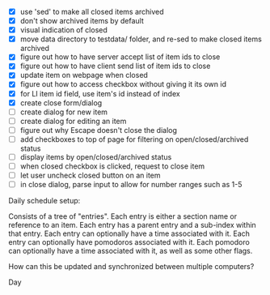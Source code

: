 - [x] use 'sed' to make all closed items archived
- [x] don't show archived items by default
- [x] visual indication of closed
- [x] move data directory to testdata/ folder, and re-sed to make closed items archived
- [x] figure out how to have server accept list of item ids to close
- [x] figure out how to have client send list of item ids to close
- [x] update item on webpage when closed
- [x] figure out how to access checkbox without giving it its own id
- [x] for LI item id field, use item's id instead of index
- [x] create close form/dialog
- [ ] create dialog for new item
- [ ] create dialog for editing an item
- [ ] figure out why Escape doesn't close the dialog
- [ ] add checkboxes to top of page for filtering on open/closed/archived status
- [ ] display items by open/closed/archived status
- [ ] when closed checkbox is clicked, request to close item
- [ ] let user uncheck closed button on an item
- [ ] in close dialog, parse input to allow for number ranges such as 1-5

Daily schedule setup:

Consists of a tree of "entries".
Each entry is either a section name or reference to an item.
Each entry has a parent entry and a sub-index within that entry.
Each entry can optionally have a time associated with it.
Each entry can optionally have pomodoros associated with it.
Each pomodoro can optionally have a time associated with it, as well as some other flags.

How can this be updated and synchronized between multiple computers?

Day
